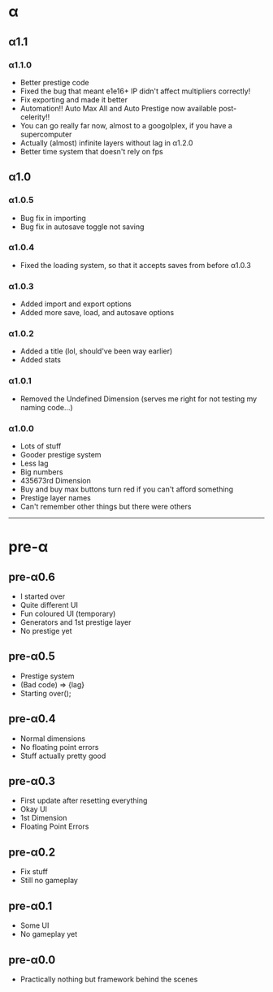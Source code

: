 # α

## α1.1

### α1.1.0
* Better prestige code
* Fixed the bug that meant e1e16+ IP didn't affect multipliers correctly!
* Fix exporting and made it better
* Automation!! Auto Max All and Auto Prestige now available post-celerity!!
* You can go really far now, almost to a googolplex, if you have a supercomputer
* Actually (almost) infinite layers without lag in α1.2.0
* Better time system that doesn't rely on fps

## α1.0

### α1.0.5
* Bug fix in importing
* Bug fix in autosave toggle not saving

### α1.0.4
* Fixed the loading system, so that it accepts saves from before α1.0.3

### α1.0.3
* Added import and export options
* Added more save, load, and autosave options

### α1.0.2
* Added a title (lol, should've been way earlier)
* Added stats

### α1.0.1
* Removed the Undefined Dimension (serves me right for not testing my naming code...)

### α1.0.0
* Lots of stuff
* Gooder prestige system
* Less lag
* Big numbers
* 435673rd Dimension
* Buy and buy max buttons turn red if you can't afford something
* Prestige layer names
* Can't remember other things but there were others

*********************************************************

# pre-α

## pre-α0.6
* I started over
* Quite different UI
* Fun coloured UI (temporary)
* Generators and 1st prestige layer
* No prestige yet

## pre-α0.5
* Prestige system
* (Bad code) => {lag}
* Starting over();

## pre-α0.4
* Normal dimensions
* No floating point errors
* Stuff actually pretty good

## pre-α0.3
* First update after resetting everything
* Okay UI
* 1st Dimension
* Floating Point Errors

## pre-α0.2
* Fix stuff
* Still no gameplay

## pre-α0.1
* Some UI
* No gameplay yet

## pre-α0.0
* Practically nothing but framework behind the scenes